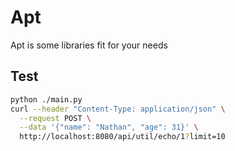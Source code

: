 # Apt

Apt is some libraries fit for your needs

## Test

```bash
python ./main.py
curl --header "Content-Type: application/json" \
  --request POST \
  --data '{"name": "Nathan", "age": 31}' \
  http://localhost:8080/api/util/echo/1?limit=10
```
